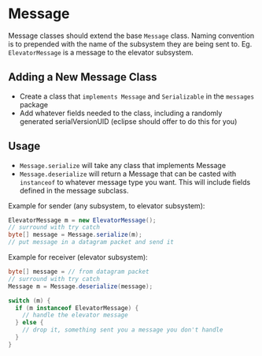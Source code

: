 # Message
Message classes should extend the base `Message` class.
Naming convention is to prepended with the name of the subsystem they are being sent to.
Eg. `ElevatorMessage` is a message to the elevator subsystem.

## Adding a New Message Class

- Create a class that `implements Message` and `Serializable` in the `messages` package
- Add whatever fields needed to the class, including a randomly generated serialVersionUID (eclipse should offer to do this for you)

## Usage
- `Message.serialize` will take any class that implements Message
- `Message.deserialize` will return a Message that can be casted with `instanceof` to whatever message type you want. This will include fields defined in the message subclass.

Example for sender (any subsystem, to elevator subsystem):
```java
ElevatorMessage m = new ElevatorMessage();
// surround with try catch
byte[] message = Message.serialize(m);
// put message in a datagram packet and send it
```

Example for receiver (elevator subsystem):
```java
byte[] message = // from datagram packet
// surround with try catch
Message m = Message.deserialize(message);

switch (m) {
  if (m instanceof ElevatorMessage) {
    // handle the elevator message
  } else {
    // drop it, something sent you a message you don't handle
  }
}
```

